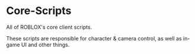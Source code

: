 Core-Scripts
============

All of ROBLOX's core client scripts.

These scripts are responsible for character & camera control, as well as in-game UI and other things.
